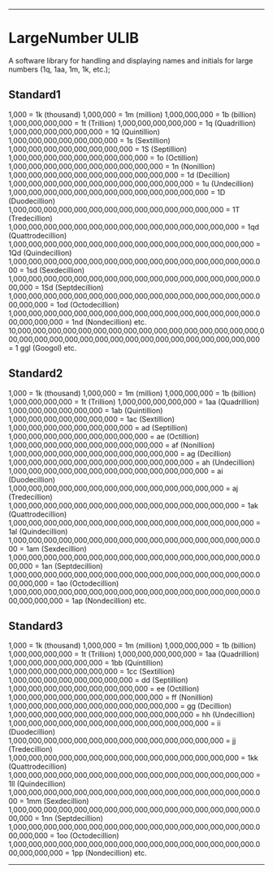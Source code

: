
***

# LargeNumber ULIB

A software library for handling and displaying names and initials for large numbers (1q, 1aa, 1m, 1k, etc.);

## Standard1

1,000 = 1k (thousand)
1,000,000 = 1m (million)
1,000,000,000 = 1b (billion)
1,000,000,000,000 = 1t (Trillion)
1,000,000,000,000,000 = 1q (Quadrillion)
1,000,000,000,000,000,000 = 1Q (Quintillion)
1,000,000,000,000,000,000,000 = 1s (Sextillion)
1,000,000,000,000,000,000,000,000 = 1S (Septillion)
1,000,000,000,000,000,000,000,000,000 = 1o (Octillion)
1,000,000,000,000,000,000,000,000,000,000 = 1n (Nonillion)
1,000,000,000,000,000,000,000,000,000,000,000 = 1d (Decillion)
1,000,000,000,000,000,000,000,000,000,000,000,000 = 1u (Undecillion)
1,000,000,000,000,000,000,000,000,000,000,000,000,000 = 1D (Duodecillion)
1,000,000,000,000,000,000,000,000,000,000,000,000,000,000 = 1T (Tredecillion)
1,000,000,000,000,000,000,000,000,000,000,000,000,000,000,000 = 1qd (Quattrodecillion)
1,000,000,000,000,000,000,000,000,000,000,000,000,000,000,000,000 = 1Qd (Quindecillion)
1,000,000,000,000,000,000,000,000,000,000,000,000,000,000,000,000.000 = 1sd (Sexdecillion)
1,000,000,000,000,000,000,000,000,000,000,000,000,000,000,000,000.000,000 = 1Sd (Septdecillion)
1,000,000,000,000,000,000,000,000,000,000,000,000,000,000,000,000.000,000,000 = 1od (Octodecillion)
1,000,000,000,000,000,000,000,000,000,000,000,000,000,000,000,000.000,000,000,000 = 1nd (Nondecillion)
etc.
10,000,000,000,000,000,000,000,000,000,000,000,000,000,000,000,000,000,000,000,000,000,000,000,000,000,000,000,000,000,000,000,000,000 = 1 ggl (Googol)
etc.

## Standard2

1,000 = 1k (thousand)
1,000,000 = 1m (million)
1,000,000,000 = 1b (billion)
1,000,000,000,000 = 1t (Trillion)
1,000,000,000,000,000 = 1aa (Quadrillion)
1,000,000,000,000,000,000 = 1ab (Quintillion)
1,000,000,000,000,000,000,000 = 1ac (Sextillion)
1,000,000,000,000,000,000,000,000 = ad (Septillion)
1,000,000,000,000,000,000,000,000,000 = ae (Octillion)
1,000,000,000,000,000,000,000,000,000,000 = af (Nonillion)
1,000,000,000,000,000,000,000,000,000,000,000 = ag (Decillion)
1,000,000,000,000,000,000,000,000,000,000,000,000 = ah (Undecillion)
1,000,000,000,000,000,000,000,000,000,000,000,000,000 = ai (Duodecillion)
1,000,000,000,000,000,000,000,000,000,000,000,000,000,000 = aj (Tredecillion)
1,000,000,000,000,000,000,000,000,000,000,000,000,000,000,000 = 1ak (Quattrodecillion)
1,000,000,000,000,000,000,000,000,000,000,000,000,000,000,000,000 = 1al (Quindecillion)
1,000,000,000,000,000,000,000,000,000,000,000,000,000,000,000,000.000 = 1am (Sexdecillion)
1,000,000,000,000,000,000,000,000,000,000,000,000,000,000,000,000.000,000 = 1an (Septdecillion)
1,000,000,000,000,000,000,000,000,000,000,000,000,000,000,000,000.000,000,000 = 1ao (Octodecillion)
1,000,000,000,000,000,000,000,000,000,000,000,000,000,000,000,000.000,000,000,000 = 1ap (Nondecillion)
etc.

## Standard3

1,000 = 1k (thousand)
1,000,000 = 1m (million)
1,000,000,000 = 1b (billion)
1,000,000,000,000 = 1t (Trillion)
1,000,000,000,000,000 = 1aa (Quadrillion)
1,000,000,000,000,000,000 = 1bb (Quintillion)
1,000,000,000,000,000,000,000 = 1cc (Sextillion)
1,000,000,000,000,000,000,000,000 = dd (Septillion)
1,000,000,000,000,000,000,000,000,000 = ee (Octillion)
1,000,000,000,000,000,000,000,000,000,000 = ff (Nonillion)
1,000,000,000,000,000,000,000,000,000,000,000 = gg (Decillion)
1,000,000,000,000,000,000,000,000,000,000,000,000 = hh (Undecillion)
1,000,000,000,000,000,000,000,000,000,000,000,000,000 = ii (Duodecillion)
1,000,000,000,000,000,000,000,000,000,000,000,000,000,000 = jj (Tredecillion)
1,000,000,000,000,000,000,000,000,000,000,000,000,000,000,000 = 1kk (Quattrodecillion)
1,000,000,000,000,000,000,000,000,000,000,000,000,000,000,000,000 = 1ll (Quindecillion)
1,000,000,000,000,000,000,000,000,000,000,000,000,000,000,000,000.000 = 1mm (Sexdecillion)
1,000,000,000,000,000,000,000,000,000,000,000,000,000,000,000,000.000,000 = 1nn (Septdecillion)
1,000,000,000,000,000,000,000,000,000,000,000,000,000,000,000,000.000,000,000 = 1oo (Octodecillion)
1,000,000,000,000,000,000,000,000,000,000,000,000,000,000,000,000.000,000,000,000 = 1pp (Nondecillion)
etc.

***
